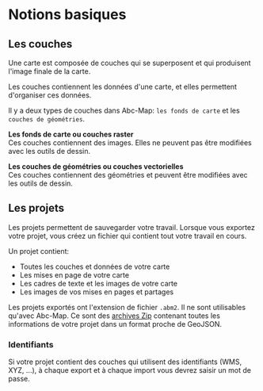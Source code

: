 <a name="basics"></a>

# Notions basiques

## Les couches

Une carte est composée de couches qui se superposent et qui produisent l'image finale de la carte.

Les couches contiennent les données d'une carte, et elles permettent d'organiser ces données.

Il y a deux types de couches dans Abc-Map: `les fonds de carte` et les `couches de géométries`.

**Les fonds de carte ou couches raster**  
Ces couches contiennent des images. Elles ne peuvent pas être modifiées avec les outils de dessin.

**Les couches de géométries ou couches vectorielles**  
Ces couches contiennent des géométries et peuvent être modifiées avec les outils de dessin.

## Les projets

Les projets permettent de sauvegarder votre travail. Lorsque vous exportez votre projet, vous créez un fichier qui
contient tout votre travail en cours.

Un projet contient:

- Toutes les couches et données de votre carte
- Les mises en page de votre carte
- Les cadres de texte et les images de votre carte
- Les images de vos mises en pages et partages

Les projets exportés ont l'extension de fichier `.abm2`. Il ne sont utilisables qu'avec Abc-Map. Ce sont des
<a href="https://fr.wikipedia.org/wiki/ZIP_(format_de_fichier)" target="_blank">archives Zip</a> contenant
toutes les informations de votre projet dans un format proche de GeoJSON.

### Identifiants

Si votre projet contient des couches qui utilisent des identifiants (WMS, XYZ, ...), à chaque export et à chaque import vous devrez saisir un mot de passe.
